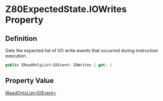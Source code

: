 # Z80ExpectedState.IOWrites Property
## Definition

Gets the expected list of I/O write events that occurred during instruction execution.

```c#
public IReadOnlyList<IOEvent> IOWrites { get; }
```

## Property Value

[IReadOnlyList&lt;IOEvent&gt;](https://learn.microsoft.com/en-gb/dotnet/api/System.Collections.Generic.IReadOnlyList-1)
